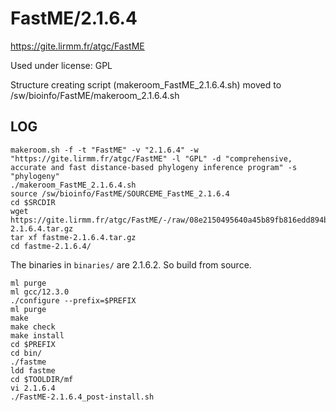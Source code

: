FastME/2.1.6.4
==============

<https://gite.lirmm.fr/atgc/FastME>

Used under license:
GPL


Structure creating script (makeroom_FastME_2.1.6.4.sh) moved to /sw/bioinfo/FastME/makeroom_2.1.6.4.sh

LOG
---

    makeroom.sh -f -t "FastME" -v "2.1.6.4" -w "https://gite.lirmm.fr/atgc/FastME" -l "GPL" -d "comprehensive, accurate and fast distance-based phylogeny inference program" -s "phylogeny"
    ./makeroom_FastME_2.1.6.4.sh 
    source /sw/bioinfo/FastME/SOURCEME_FastME_2.1.6.4
    cd $SRCDIR
    wget https://gite.lirmm.fr/atgc/FastME/-/raw/08e2150495640a45b89fb816edd894bec8219186/tarball/fastme-2.1.6.4.tar.gz
    tar xf fastme-2.1.6.4.tar.gz 
    cd fastme-2.1.6.4/

The binaries in `binaries/` are 2.1.6.2.  So build from source.

    ml purge
    ml gcc/12.3.0
    ./configure --prefix=$PREFIX
    ml purge
    make
    make check
    make install
    cd $PREFIX
    cd bin/
    ./fastme 
    ldd fastme 
    cd $TOOLDIR/mf
    vi 2.1.6.4
    ./FastME-2.1.6.4_post-install.sh 
